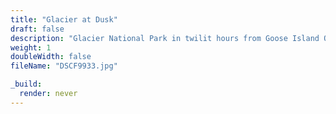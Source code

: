 ```yaml
---
title: "Glacier at Dusk"
draft: false
description: "Glacier National Park in twilit hours from Goose Island Overlook."
weight: 1
doubleWidth: false
fileName: "DSCF9933.jpg"

_build:
  render: never
---
```

